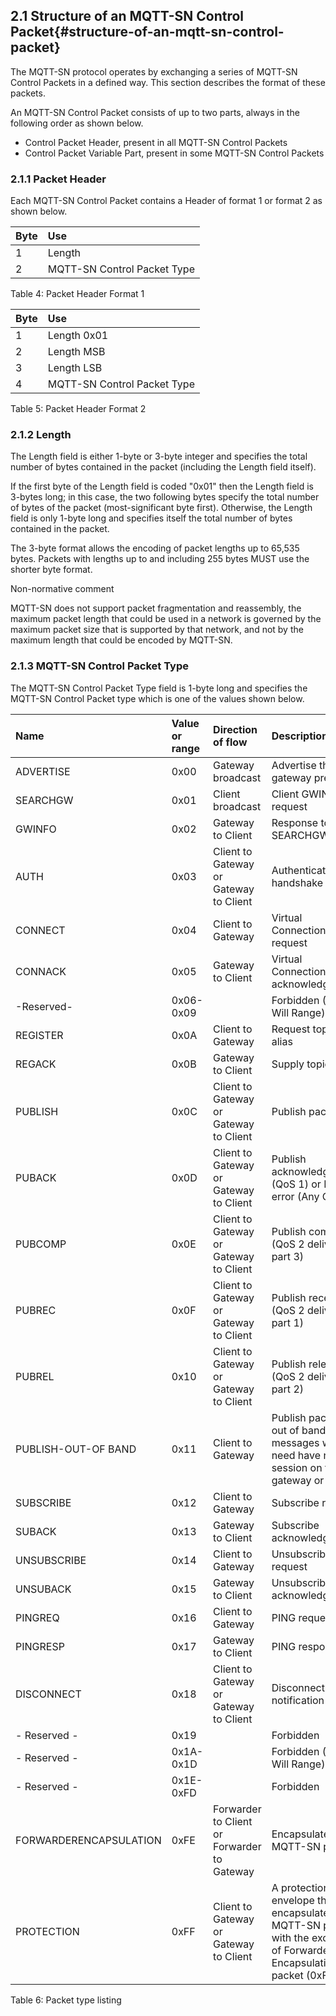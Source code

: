 <!-- transformation-note: left upstream numbering of headings for verification -->
## 2.1 Structure of an MQTT-SN Control Packet{#structure-of-an-mqtt-sn-control-packet}

The MQTT-SN protocol operates by exchanging a series of MQTT-SN Control Packets in a defined way. This section describes
the format of these packets.

An MQTT-SN Control Packet consists of up to two parts, always in the following order as shown below.

<!-- transformation-note: did use list in markdown instead of a blind table, but we should consider a common bitfield display strategy. -->
- Control Packet Header, present in all MQTT-SN Control Packets
- Control Packet Variable Part, present in some MQTT-SN Control Packets

<!-- transformation-note: caption of above block element to be revived is "Table 3: Structure of an MQTT-SN Control Packet" -->

<!-- transformation-note: left upstream numbering of headings for verification -->
### 2.1.1 Packet Header

Each MQTT-SN Control Packet contains a Header of format 1 or format 2 as shown below.

| Byte | Use                         |
|:-----|:----------------------------|
| 1    | Length                      |
| 2    | MQTT-SN Control Packet Type |

Table 4: Packet Header Format 1

| Byte | Use                         |
|:-----|:----------------------------|
| 1    | Length 0x01                 |
| 2    | Length MSB                  |
| 3    | Length LSB                  |
| 4    | MQTT-SN Control Packet Type |

Table 5: Packet Header Format 2

<!-- transformation-note: left upstream numbering of headings for verification -->
### 2.1.2 Length

The Length field is either 1-byte or 3-byte integer and specifies the total number of bytes contained in the packet
(including the Length field itself).

If the first byte of the Length field is coded "0x01" then the Length field is 3-bytes long; in this case, the two
following bytes specify the total number of bytes of the packet (most-significant byte first). Otherwise, the Length
field is only 1-byte long and specifies itself the total number of bytes contained in the packet.

The 3-byte format allows the encoding of packet lengths up to 65,535 bytes. Packets with lengths up to and including 255
bytes MUST use the shorter byte format.

Non-normative comment

MQTT-SN does not support packet fragmentation and reassembly, the maximum packet length that could be used in a network
is governed by the maximum packet size that is supported by that network, and not by the maximum length that could be
encoded by MQTT-SN.

<!-- transformation-note: left upstream numbering of headings for verification -->
### 2.1.3 MQTT-SN Control Packet Type

The MQTT-SN Control Packet Type field is 1-byte long and specifies the MQTT-SN Control Packet type which is one of the
values shown below.

<!-- transformation-note: did ignore the gray color of the reserved entries in markdown,
     but we might focus on the content anyway (reserved entries should be clear enough from text and missing direction of flow cell value) --> 
| Name                   | Value or range | Direction of flow                           | Description                                                                                                               |
|:-----------------------|:---------------|:--------------------------------------------|:--------------------------------------------------------------------------------------------------------------------------|
| ADVERTISE              | 0x00           | Gateway broadcast                           | Advertise the gateway presence                                                                                            |
| SEARCHGW               | 0x01           | Client broadcast                            | Client GWINFO request                                                                                                     |
| GWINFO                 | 0x02           | Gateway to Client                           | Response to a SEARCHGW                                                                                                    |
| AUTH                   | 0x03           | Client to Gateway or Gateway to Client      | Authentication handshake                                                                                                  |
| CONNECT                | 0x04           | Client to Gateway                           | Virtual Connection request                                                                                                |
| CONNACK                | 0x05           | Gateway to Client                           | Virtual Connection acknowledgement                                                                                        |
| -Reserved-             | 0x06-0x09      |                                             | Forbidden (Old Will Range)                                                                                                |
| REGISTER               | 0x0A           | Client to Gateway                           | Request topic alias                                                                                                       |
| REGACK                 | 0x0B           | Gateway to Client                           | Supply topic alias                                                                                                        |
| PUBLISH                | 0x0C           | Client to Gateway or Gateway to Client      | Publish packet                                                                                                            |
| PUBACK                 | 0x0D           | Client to Gateway or Gateway to Client      | Publish acknowledgment (QoS 1) or Publish error (Any QoS).                                                                |
| PUBCOMP                | 0x0E           | Client to Gateway or Gateway to Client      | Publish complete (QoS 2 delivery part 3)                                                                                  |
| PUBREC                 | 0x0F           | Client to Gateway or Gateway to Client      | Publish received (QoS 2 delivery part 1)                                                                                  |
| PUBREL                 | 0x10           | Client to Gateway or Gateway to Client      | Publish release (QoS 2 delivery part 2)                                                                                   |
| PUBLISH-OUT-OF BAND    | 0x11           | Client to Gateway                           | Publish packet for out of band messages which need have no session on the gateway or broker                               |
| SUBSCRIBE              | 0x12           | Client to Gateway                           | Subscribe request                                                                                                         |
| SUBACK                 | 0x13           | Gateway to Client                           | Subscribe acknowledgment                                                                                                  |
| UNSUBSCRIBE            | 0x14           | Client to Gateway                           | Unsubscribe request                                                                                                       |
| UNSUBACK               | 0x15           | Gateway to Client                           | Unsubscribe acknowledgment                                                                                                |
| PINGREQ                | 0x16           | Client to Gateway                           | PING request                                                                                                              |
| PINGRESP               | 0x17           | Gateway to Client                           | PING response                                                                                                             |
| DISCONNECT             | 0x18           | Client to Gateway or Gateway to Client      | Disconnect notification                                                                                                   |
| - Reserved -           | 0x19           |                                             | Forbidden                                                                                                                 |
| - Reserved -           | 0x1A-0x1D      |                                             | Forbidden (Old Will Range)                                                                                                |
| - Reserved -           | 0x1E-0xFD      |                                             | Forbidden                                                                                                                 |
| FORWARDERENCAPSULATION | 0xFE           | Forwarder to Client or Forwarder to Gateway | Encapsulated MQTT-SN packet                                                                                               |
| PROTECTION             | 0xFF           | Client to Gateway or Gateway to Client      | A protection envelope that can encapsulate any MQTT-SN packet with the exception of Forwarder-Encapsulation packet (0xFE) |

Table 6: Packet type listing
